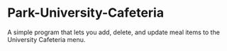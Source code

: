 # Park-University-Cafeteria
A simple program that lets you add, delete, and update meal items to the University Cafeteria menu.
